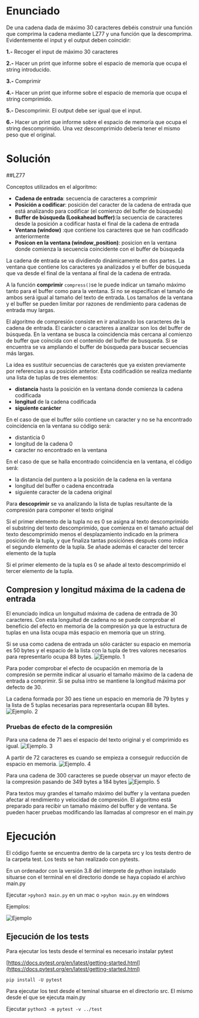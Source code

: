 # Enunciado

De una cadena dada de máximo 30 caracteres debéis construir una función
que comprima la cadena mediante LZ77 y una función que la descomprima. Evidentemente el input y el
output deben coincidir:

**1.-** Recoger el input de máximo 30 caracteres

**2.-** Hacer un print que informe sobre el espacio de memoría que ocupa el string introducido.

**3.-** Comprimir

**4.-** Hacer un print que informe sobre el espacio de memoría que ocupa el string comprimido.

**5.-** Descomprimir. El output debe ser igual que el input.

**6.-** Hacer un print que informe sobre el espacio de memoría que ocupa el string descomprimido. Una vez
descomprimido debería tener el mismo peso que el original.

# Solución

##LZ77


Conceptos utilizados en el algoritmo:

* **Cadena de entrada**: secuencia de caracteres a comprimir
* **Posición a codificar**: posición del caracter de la cadena de entrada que está analizando para codificar (el comienzo del buffer de búsqueda)
* **Buffer de búsqueda (Lookahead buffer)**:la secuencia de caracteres desde la posición a codificar hasta el final de la cadena de entrada
* **Ventana (window)** :que contiene los caracteres que se han codificado anteriormente
* **Posicon en la ventana (window_position)**: posicion en la ventana donde comienza la secuencia coincidente con el buffer de búsqueda


La cadena de entrada se va dividiendo dinámicamente en dos partes.  La ventana que contiene los caracteres ya analizados y el buffer de búsqueda que va desde el final de la ventana al final de la cadena de entrada. 

A la función **comprimir** `compress()`se le puede indicar un tamaño máximo tanto para el buffer como para la ventana. Si no se especifican el tamaño de ambos será igual al tamaño del texto de entrada. Los tamaños de la ventana y el buffer se pueden limitar por razones de rendimiento para cadenas de entrada muy largas.

El algoritmo de compresión consiste en ir analizando los caracteres de la cadena de entrada. El carácter o caracteres a analizar son los del buffer de búsqueda. En la ventana se busca la coincidencia más cercana al comienzo de buffer que coincida con el contenido del buffer de busqueda. Si se encuentra se va ampliando el buffer de búsqueda para buscar secuencias más largas. 

La idea es sustituir secuencias de caracterés que ya existen previamente por referencias a su posición anterior. Esta codificadión se realiza mediante una lista de tuplas de tres elementos:

* **distancia** hasta la posición en la ventana donde comienza la cadena codificada
* **longitud** de la cadena codificada 
* **siguiente carácter**  


En el caso de que el buffer sólo contiene un caracter y no se ha encontrado coincidencia en la ventana su código será:

* distanticia 0
* longitud de la cadena 0
* caracter no encontrado en la ventana

En el caso de que se halla encontrado coincidencia en la ventana, el código será:

 * la distancia del puntero a la posición de la cadena en la ventana
 * longitud del buffer o cadena encontrada
 * siguiente caracter de la cadena original

Para **descoprimir** se va analizando la lista de tuplas resultante de la compresión para componer el texto original

Si el primer elemento de la tupla no es 0 se asigna al texto descomprimido el substring del texto descomprimido, que comienza en el tamaño actual del texto descomprimido menos el desplazamiento indicado en la primera posición de la tupla, y que finaliza tantas posiciónes después como indica el segundo elemento de la tupla. Se añade además el caracter del tercer elemento de la tupla

Si el primer elemento de la tupla es 0 se añade al texto descomprimido el tercer elemento de la tupla.

## Compresion y longitud máxima de la cadena de entrada

El enunciado indica un longuitud máxima de cadena de entrada de 30 caracteres. Con esta longuitud de cadena no se puede comprobar el beneficio del efecto en memoria de la compresión ya que la estructura de tuplas en una lista ocupa más espacio en memoria que   un string.

Si se usa como cadena de entrada un sólo carácter su espacio en memoria es 50 bytes y el espacio de la lista con la tupla de tres valores necesarios para representarlo ocupa 88 bytes.
![Ejemplo. 1](img/Ejemplo_compresor_1.png)

Para poder comprobar el efecto de ocupación en memoria de la compresión se permite indicar al usuario el tamaño máximo de la cadena de entrada a comprimir. Si se pulsa intro se mantiene la longitud máxima por defecto de 30.

La cadena formada por 30 aes tiene un espacio en memoria de 79 bytes y la lista de 5 tuplas necesarias para representarla ocupan 88 bytes.
![Ejemplo. 2](img/Ejemplo_compresor_30.png)

### Pruebas de efecto de la compresión

Para una cadena de 71 aes el espacio del texto original y el comprimido es igual.
![Ejemplo. 3](img/Ejemplo_compresor_71.png)

A partir de 72 caracteres es cuando se empieza a conseguir reducción de espacio en memoria.
![Ejemplo. 4](img/Ejemplo_compresor_72.png)

Para una cadena de 300 caracteres se puede observar un mayor efecto de la compresión pasando de 349 bytes a 184 bytes
![Ejemplo. 5](img/Ejemplo_compresor_300.png)

Para textos muy grandes el tamaño máximo del buffer y la ventana pueden afectar al rendimiento y velocidad de compresión. El algoritmo está preparado para recibir un tamaño máximo del buffer y de ventana. Se pueden hacer pruebas modificando las llamadas al compresor en el main.py

# Ejecución


El código fuente se encuentra dentro de la carpeta src y los tests dentro de la carpeta test.
Los tests se han realizado con pytests.

En un ordenador con la versión 3.8 del interprete de python instalado situarse con el terminal en el directorio donde se haya copiado el archivo main.py

Ejecutar `>pyhon3 main.py` en un mac o `>pyhon main.py` en windows

Ejemplos:

![Ejemplo](img/Ejemplo_compresor_2.png)

## Ejecución de los tests

Para ejecutar los tests desde el terminal es necesario instalar pytest

[https://docs.pytest.org/en/latest/getting-started.html](https://docs.pytest.org/en/latest/getting-started.html)

`pip install -U pytest`

Para ejecutar los test desde el teminal situarse en el directorio src. El mismo desde el que se ejecuta main.py

Ejecutar `python3 -m pytest -v ../test`


